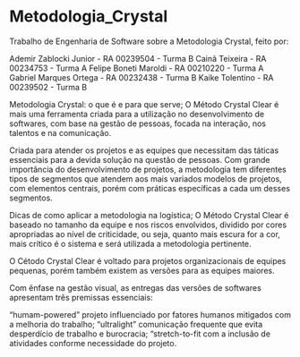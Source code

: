 # Metodologia_Crystal

Trabalho de Engenharia de Software sobre a Metodologia Crystal, feito por:

Ademir Zablocki Junior  - RA 00239504 - Turma B
Cainã Teixeira          - RA 00234753 - Turma A
Felipe Boneti Maroldi   - RA 00210220 - Turma A
Gabriel Marques Ortega  - RA 00232438 - Turma B
Kaike Tolentino         - RA 00239502 - Turma B


Metodologia Crystal: o que é e para que serve;
O Método Crystal Clear é mais uma ferramenta criada para a utilização no desenvolvimento de softwares, com base na gestão de pessoas, focada na interação, nos talentos e na comunicação.

Criada para atender os projetos e as equipes que necessitam das táticas essenciais para a devida solução na questão de pessoas. Com grande importância do desenvolvimento de projetos, a metodologia tem diferentes tipos de segmentos que atendem aos mais variados modelos de projetos, com elementos centrais, porém com práticas específicas a cada um desses segmentos.

Dicas de como aplicar a metodologia na logística;
O Método Crystal Clear é baseado no tamanho da equipe e nos riscos envolvidos, dividido por cores apropriadas ao nível de criticidade, ou seja, quanto mais escura for a cor, mais crítico é o sistema e será utilizada a metodologia pertinente.

O Cétodo Crystal Clear é voltado para projetos organizacionais de equipes pequenas, porém também existem as versões para as equipes maiores.

Com ênfase na gestão visual, as entregas das versões de softwares apresentam três premissas essenciais:

“humam-powered” projeto influenciado por fatores humanos mitigados com a melhoria do trabalho;
“ultralight” comunicação frequente que evita desperdício de trabalho e burocracia;
“stretch-to-fit com a inclusão de atividades conforme necessidade do projeto.